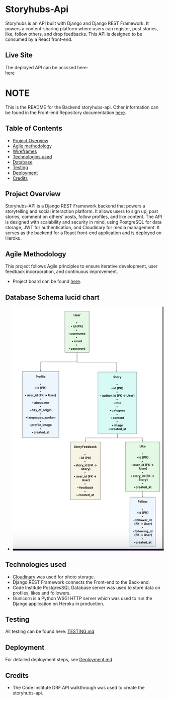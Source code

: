 # Storyhubs-Api

Storyhubs is an API built with Django and Django REST Framework. It powers a content-sharing platform where users can register, post stories, like, follow others, and drop feedbacks. This API is designed to be consumed by a React front-end.

## Live Site

The deployed API can be accssed here:  
[here](https://storyhubs-api-4e038dae39bb.herokuapp.com/)


# NOTE 
This is the README for the Backend storyhubs-api. Other information can be found in the Front-end Repository documentation [here](https://github.com/ozi-cheri/storyhubs).




## Table of Contents
- [Project Overview](#project-overview)
- [Agile methodology](#agile-methodology)
- [Wireframes](#wireframes)
- [Technologies used](#technologies-used)
- [Database](#database)
- [Testing](#testing)
- [Deployment](#deployment)
- [Credits](#credits)



## Project Overview

Storyhubs-API is a Django REST Framework backend that powers a storytelling and social interaction platform. It allows users to sign up, post stories, comment on others’ posts, follow profiles, and like content. The API is designed with scalability and security in mind, using PostgreSQL for data storage, JWT for authentication, and Cloudinary for media management. It serves as the backend for a React front-end application and is deployed on Heroku.




## Agile Methodology

This project follows Agile principles to ensure iterative development, user feedback incorporation, and continuous improvement. 


 * Project board can be found [here](https://github.com/users/ozi-cheri/projects/).

 ## Database Schema lucid chart

 - ![databasepp5](images/databasepp5.png)




## Technologies used

* [Cloudinary](https://cloudinary.com/) was used for photo storage.
* Django REST Framework connects the Front-end to the Back-end.
* Code Institute PostgresSQL Database server was used to store data on profiles,  likes and followers.
* Gunicorn is a Python WSGI HTTP server which was used to run the Django application on Heroku in production.


## Testing

All testing can be found here: [TESTING.md](TESTING.md) 


## Deployment

For detailed deployment steps, see [Deployment.md](DEPLOYMENT.md).




## Credits

- The Code Institute DRF API walkthrough was used to create the storyhubs-api.

